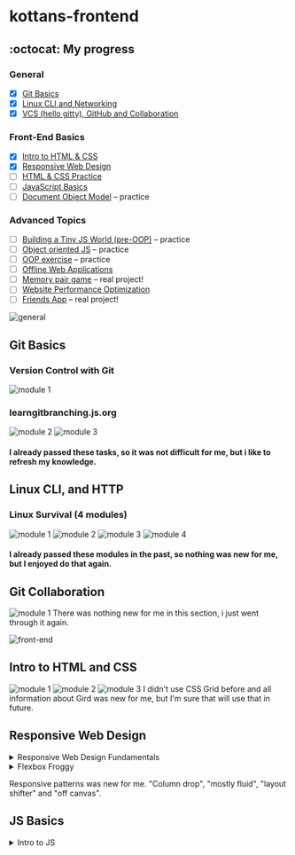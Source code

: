 # kottans-frontend
## :octocat: My progress 
### General
- [x] [Git Basics](https://github.com/kottans/frontend/blob/master/tasks/git-intro.md)<br>
- [x] [Linux CLI and Networking](https://github.com/kottans/frontend/blob/master/tasks/linux-cli-http.md)<br>
- [x] [VCS (hello gitty), GitHub and Collaboration](https://github.com/kottans/frontend/blob/master/tasks/git-collaboration.md)
### Front-End Basics
- [x] [Intro to HTML & CSS](https://github.com/kottans/frontend/blob/master/tasks/html-css-intro.md)<br>
- [x] [Responsive Web Design](https://github.com/kottans/frontend/blob/master/tasks/html-css-responsive.md)<br>
- [ ] [HTML & CSS Practice](https://github.com/kottans/frontend/blob/master/tasks/html-css-popup.md)<br>
- [ ] [JavaScript Basics](https://github.com/kottans/frontend/blob/master/tasks/js-basics.md)<br>
- [ ] [Document Object Model](https://github.com/kottans/frontend/blob/master/tasks/js-dom.md) – practice
### Advanced Topics
- [ ] [Building a Tiny JS World (pre-OOP)](https://github.com/kottans/frontend/blob/master/tasks/js-pre-oop.md) – practice<br>
- [ ] [Object oriented JS](https://github.com/kottans/frontend/blob/master/tasks/js-oop.md) – practice<br>
- [ ] [OOP exercise](https://github.com/kottans/frontend/blob/master/tasks/js-post-oop.md) – practice<br>
- [ ] [Offline Web Applications](https://github.com/kottans/frontend/blob/master/tasks/app-design-offline.md)<br>
- [ ] [Memory pair game](https://github.com/kottans/frontend/blob/master/tasks/memory-pair-game.md) – real project!<br>
- [ ] [Website Performance Optimization](https://github.com/kottans/frontend/blob/master/tasks/app-design-performance.md)<br>
- [ ] [Friends App](https://github.com/kottans/frontend/blob/master/tasks/friends-app.md) – real project!<br>

![general](img/general.jpg)

## Git Basics
### Version Control with Git
![module 1](img/01.png)
### learngitbranching.js.org
![module 2](img/02.png)
![module 3](img/03.png)

#### I already passed these tasks, so it was not difficult for me, but i like to refresh my knowledge.

## Linux CLI, and HTTP
### Linux Survival (4 modules)
![module 1](task_linux_cli/1.png)
![module 2](task_linux_cli/2.png)
![module 3](task_linux_cli/3.png)
![module 4](task_linux_cli/4.png)

#### I already passed these modules in the past, so nothing was new for me, but I enjoyed do that again.

## Git Collaboration
![module 1](task_git_collaboration/1.png)
There was nothing new for me in this section, i just went through it again.

![front-end](img/feb.jpg)

## Intro to HTML and CSS

![module 1](task_html_css_intro/1.png)
![module 2](task_html_css_intro/html.jpg)
![module 3](task_html_css_intro/css.jpg)
I didn't use CSS Grid before and all information about Gird was new for me, but I'm sure that will use that in future.

## Responsive Web Design

<details>
<summary>Responsive Web Design Fundamentals</summary>
<img src="task_responsive_web_design/responsive.jpg">
</details>

<details>
<summary>Flexbox Froggy</summary>
<img src="task_responsive_web_design/froggy.png">
</details>

Responsive patterns was new for me.
"Column drop", "mostly fluid", "layout shifter" and "off canvas".

## JS Basics

<details>
<summary>Intro to JS</summary>
<img src="task_js_basics/js.jpg">
</details>
